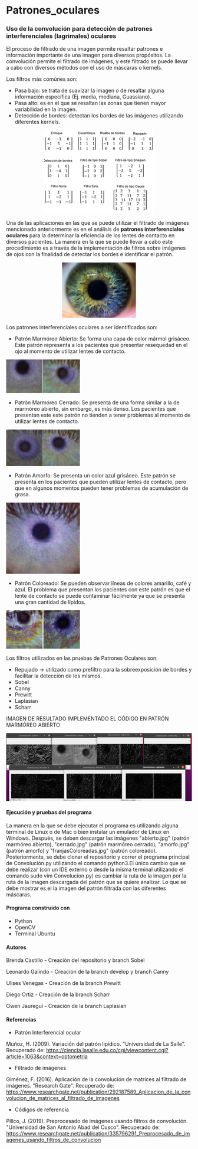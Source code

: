 # Patrones_oculares
### Uso de la convolución para detección de patrones interferenciales (lagrimales) oculares
El proceso de filtrado de una imagen permite resaltar patrones e información importante de una imagen para diversos propósitos.
La convolución permite el filtrado de imágenes, y este filtrado se puede llevar a cabo con diversos métodos con el uso de máscaras o kernels.

Los filtros más comúnes son:
* Pasa bajo: se trata de suavizar la imagen o de resaltar alguna información específica (Ej. media, mediana, Guassiano).
* Pasa alto: es en el que se resaltan las zonas que tienen mayor variabilidad en la imagen.
* Detección de bordes: detectan los bordes de las imágenes utilizando diferentes kernels.

<p align = "center">
<img src="Imagenes/Mascaras.png" width = "300">
</p>

Una de las aplicaciones en las que se puede utilizar el filtrado de imágenes mencionado anteriormente es en el análisis de **patrones interferenciales oculares** para la determinar la eficiencia de los lentes de contacto en diversos pacientes.
La manera en la que se puede llevar a cabo este procedimiento es a través de la implementación de filtros sobre imágenes de ojos con la finalidad de detectar los bordes e identificar el patrón.

<p align = "center">
<img src="Imagenes/ojo1.jpg" width = "200">
</p>

Los patrones interferenciales oculares a ser identificados son:
* Patrón Marmóreo Abierto: Se forma una capa de color mármol grisáceo. Este patrón representa a los pacientes que presentar resequedad en el ojo al momento de utilizar lentes de contacto.
<img src="Imagenes/abierto.jpg" width = "200">

* Patrón Marmóreo Cerrado: Se presenta de una forma similar a la de marmóreo abierto, sin embargo, es más denso. Los pacientes que presentan este este patrón no tienden a tener problemas al momento de utilizar lentes de contacto.
<img src="Imagenes/cerrado.jpg" width = "200">

* Patrón Amorfo: Se presenta un color azul grisáceo. Este patrón se presenta en los pacientes que pueden utilizar lentes de contacto, pero que en algunos momentos pueden tener problemas de acumulación de grasa.
<img src="Imagenes/amorfo.jpg" width = "200">

* Patrón Coloreado: Se pueden observar líneas de colores amarillo, café y azul. El problema que presentan los pacientes con este patrón es que el lente de contacto se puede contaminar fácilmente ya que se presenta una gran cantidad de lípidos.
<img src="Imagenes/franjasColoreadas.jpg" width = "200">

Los filtros utilizados en las pruebas de Patrones Oculares son:
* Repujado -> utilizado como prefiltro para la sobreexposición de bordes y facilitar la detección de los mismos.
* Sobel
* Canny
* Prewitt
* Laplasian
* Scharr

IMAGEN DE RESULTADO IMPLEMENTADO EL CÓDIGO EN PATRÓN MARMÓREO ABIERTO

<p align = "center">
<img src="Imagenes/ejemplo.jpg">
</p>

#### Ejecución y pruebas del programa
La manera en la que se debe ejecutar el programa es utilizando alguna terminal de Linux o de Mac o bien instalar un emulador de Linux en Windows. 
Después, se deben descargar las imágenes "abierto.jpg" (patrón marmóreo abierto), "cerrado.jpg" (patrón marmóreo cerrado), "amorfo.jpg" (patrón amorfo) y "franjasColoreadas.jpg" (patrón coloreado).
Posteriormente, se debe clonar el repositorio y correr el programa principal de Convolución.py utilizando el comando python3.El único cambio que se debe realizar (con un IDE externo o desde la misma terminal utilizando el comando sudo vim Convolucion.py) es cambiar la ruta de la imagen por la ruta de la imagen descargada del patrón que se quiere analizar.
Lo que se debe mostrar es el la imagen del patrón filtrada con las diferentes máscaras.

#### Programa construido con
* Python
* OpenCV
* Terminal Ubuntu

#### Autores
Brenda Castillo - Creación del repositorio y branch Sobel

Leonardo Galindo - Creación de la branch develop y branch Canny

Ulises Venegas - Creación de la branch Prewitt

Diego Ortiz - Creación de la branch Scharr

Owen Jauregui - Creación de la branch Laplasian

#### Referencias
* Patrón Interferencial ocular

Muñoz, H. (2009). Variación del patrón lipídico. "Universidad de La Salle". Recuperado de: https://ciencia.lasalle.edu.co/cgi/viewcontent.cgi?article=1063&context=optometria

* Filtrado de imágenes

Giménez, F. (2016). Aplicación de la convolución de matrices al filtrado de imágenes. "Research Gate". Recuperado de: https://www.researchgate.net/publication/292187589_Aplicacion_de_la_convolucion_de_matrices_al_filtrado_de_imagenes

* Códigos de referencia

Pillco, J. (2019). Preprocesado de imágenes usando filtros de convolución. "Universidad de San Antonio Abad del Cusco". Recuperado de: https://www.researchgate.net/publication/335796291_Preprocesado_de_imagenes_usando_filtros_de_convolucion 
